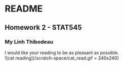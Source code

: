 # README 
## Homework 2 - STAT545
### My Linh Thibodeau

I would like your reading to be as pleasant as possible.  
![cat reading](/scratch-space/cat_read.gif = 240x240)
